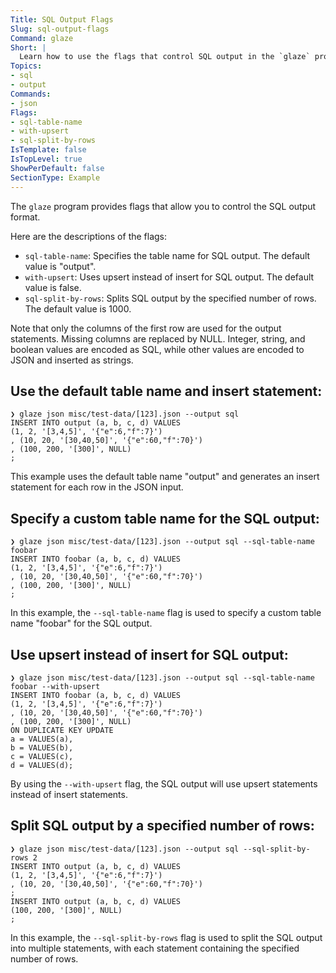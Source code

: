 ```yaml
---
Title: SQL Output Flags
Slug: sql-output-flags
Command: glaze
Short: |
  Learn how to use the flags that control SQL output in the `glaze` program.
Topics:
- sql
- output
Commands:
- json
Flags:
- sql-table-name
- with-upsert
- sql-split-by-rows
IsTemplate: false
IsTopLevel: true
ShowPerDefault: false
SectionType: Example
---
```


The `glaze` program provides flags that allow you to control the SQL output format.

Here are the descriptions of the flags:

- `sql-table-name`: Specifies the table name for SQL output. The default value is "output".
- `with-upsert`: Uses upsert instead of insert for SQL output. The default value is false.
- `sql-split-by-rows`: Splits SQL output by the specified number of rows. The default value is 1000.

Note that only the columns of the first row are used for the output statements.
Missing columns are replaced by NULL.
Integer, string, and boolean values are encoded as SQL,
while other values are encoded to JSON and inserted as strings.

## Use the default table name and insert statement:

```
❯ glaze json misc/test-data/[123].json --output sql
INSERT INTO output (a, b, c, d) VALUES
(1, 2, '[3,4,5]', '{"e":6,"f":7}')
, (10, 20, '[30,40,50]', '{"e":60,"f":70}')
, (100, 200, '[300]', NULL)
;
```

This example uses the default table name "output" and generates an insert statement for each row in the JSON input.

## Specify a custom table name for the SQL output:

```
❯ glaze json misc/test-data/[123].json --output sql --sql-table-name foobar
INSERT INTO foobar (a, b, c, d) VALUES
(1, 2, '[3,4,5]', '{"e":6,"f":7}')
, (10, 20, '[30,40,50]', '{"e":60,"f":70}')
, (100, 200, '[300]', NULL)
;
```

In this example, the `--sql-table-name` flag is used to specify a custom table name "foobar" for the SQL output.

## Use upsert instead of insert for SQL output:

```
❯ glaze json misc/test-data/[123].json --output sql --sql-table-name foobar --with-upsert
INSERT INTO foobar (a, b, c, d) VALUES
(1, 2, '[3,4,5]', '{"e":6,"f":7}')
, (10, 20, '[30,40,50]', '{"e":60,"f":70}')
, (100, 200, '[300]', NULL)
ON DUPLICATE KEY UPDATE
a = VALUES(a),
b = VALUES(b),
c = VALUES(c),
d = VALUES(d);
```

By using the `--with-upsert` flag, the SQL output will use upsert statements instead of insert statements.

## Split SQL output by a specified number of rows:

```
❯ glaze json misc/test-data/[123].json --output sql --sql-split-by-rows 2
INSERT INTO output (a, b, c, d) VALUES
(1, 2, '[3,4,5]', '{"e":6,"f":7}')
, (10, 20, '[30,40,50]', '{"e":60,"f":70}')
;
INSERT INTO output (a, b, c, d) VALUES
(100, 200, '[300]', NULL)
;
```

In this example, the `--sql-split-by-rows` flag is used to split the SQL output into multiple statements,
with each statement containing the specified number of rows.

